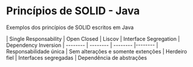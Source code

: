 # Princípios de SOLID - Java
Exemplos dos princípios de SOLID escritos em Java

| Single Responsability | Open Closed | Liscov | Interface Segregation | Dependency Inversion
| -------- | -------- | -------- |-------- 
| Responsabilidade única | Sem alterações e somente extenções | Herdeiro fiel | Interfaces segregadas | Dependência de abstrações
